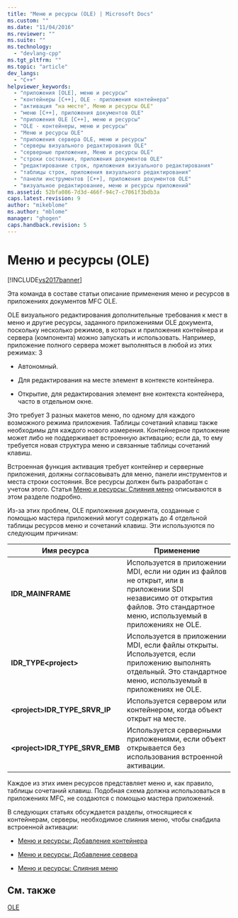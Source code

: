 ```yaml
---
title: "Меню и ресурсы (OLE) | Microsoft Docs"
ms.custom: ""
ms.date: "11/04/2016"
ms.reviewer: ""
ms.suite: ""
ms.technology: 
  - "devlang-cpp"
ms.tgt_pltfrm: ""
ms.topic: "article"
dev_langs: 
  - "C++"
helpviewer_keywords: 
  - "приложения [OLE], меню и ресурсы"
  - "контейнеры [C++], OLE - приложения контейнера"
  - "активация "на месте", Меню и ресурсы OLE"
  - "меню [C++], приложения документов OLE"
  - "приложения OLE [C++], меню и ресурсы"
  - "OLE - контейнеры, меню и ресурсы"
  - "Меню и ресурсы OLE"
  - "приложения сервера OLE, меню и ресурсы"
  - "серверы визуального редактирования OLE"
  - "серверные приложения, Меню и ресурсы OLE"
  - "строки состояния, приложения документов OLE"
  - "редактирование строк, приложения визуального редактирования"
  - "таблицы строк, приложения визуального редактирования"
  - "панели инструментов [C++], приложения документов OLE"
  - "визуальное редактирование, меню и ресурсы приложений"
ms.assetid: 52bfa086-7d3d-466f-94c7-c7061f3bdb3a
caps.latest.revision: 9
author: "mikeblome"
ms.author: "mblome"
manager: "ghogen"
caps.handback.revision: 5
---
```

# Меню и ресурсы (OLE)
[!INCLUDE[vs2017banner](../assembler/inline/includes/vs2017banner.md)]

Эта команда в составе статьи описание применения меню и ресурсов в приложениях документов MFC OLE.  
  
 OLE визуального редактирования дополнительные требования к мест в меню и другие ресурсы, заданного приложениями OLE документа, поскольку несколько режимов, в которых и приложения контейнера и сервера \(компонента\) можно запускать и использовать.  Например, приложение полного сервера может выполняться в любой из этих режимах: 3  
  
-   Автономный.  
  
-   Для редактирования на месте элемент в контексте контейнера.  
  
-   Открытие, для редактирования элемент вне контекста контейнера, часто в отдельном окне.  
  
 Это требует 3 разных макетов меню, по одному для каждого возможного режима приложения.  Таблицы сочетаний клавиш также необходимы для каждого нового измерения.  Контейнерное приложение может либо не поддерживает встроенную активацию; если да, то ему требуется новая структура меню и связанные таблицы сочетаний клавиш.  
  
 Встроенная функция активация требует контейнер и серверные приложения, должны согласовывать для меню, панели инструментов и места строки состояния.  Все ресурсы должен быть разработан с учетом этого.  Статья [Меню и ресурсы: Слияния меню](../mfc/menus-and-resources-menu-merging.md) описываются в этом разделе подробно.  
  
 Из\-за этих проблем, OLE приложения документа, созданные с помощью мастера приложений могут содержать до 4 отдельной таблицы ресурсов меню и сочетаний клавиш.  Эти используются по следующим причинам:  
  
|Имя ресурса|Применение|  
|-----------------|----------------|  
|**IDR\_MAINFRAME**|Используется в приложении MDI, если ни один из файлов не открыт, или в приложении SDI независимо от открытия файлов.  Это стандартное меню, используемый в приложениях не OLE.|  
|**IDR\_TYPE\<project\>**|Используется в приложении MDI, если файлы открыты.  Используется, если приложению выполнять отдельный.  Это стандартное меню, используемый в приложениях не OLE.|  
|**\<project\>IDR\_TYPE\_SRVR\_IP**|Используется сервером или контейнером, когда объект открыт на месте.|  
|**\<project\>IDR\_TYPE\_SRVR\_EMB**|Используется серверными приложениями, если объект открывается без использования встроенной активации.|  
  
 Каждое из этих имен ресурсов представляет меню и, как правило, таблицы сочетаний клавиш.  Подобная схема должна использоваться в приложениях MFC, не создаются с помощью мастера приложений.  
  
 В следующих статьях обсуждается разделы, относящиеся к контейнерам, серверы, необходимое слияния меню, чтобы снабдила встроенной активации:  
  
-   [Меню и ресурсы: Добавление контейнера](../mfc/menus-and-resources-container-additions.md)  
  
-   [Меню и ресурсы: Добавление сервера](../mfc/menus-and-resources-server-additions.md)  
  
-   [Меню и ресурсы: Слияния меню](../mfc/menus-and-resources-menu-merging.md)  
  
## См. также  
 [OLE](../mfc/ole-in-mfc.md)